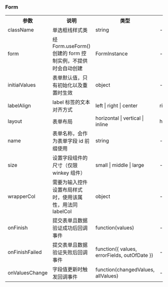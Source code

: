### Form

<table>
  <tbody>
    <tr>
      <th  width="15%">参数</th><th width="35%">说明</th><th width="35%">类型</th><th width="15%">默认值</th>
    </tr>
    <tr>
      <td width="15%">className</td><td width="35%">单选框线样式类</td><td width="35%">string</td><td width="15%">--</td>
    </tr>
    <tr>
      <td width="15%">form</td><td width="35%">经 Form.useForm() 创建的 form 控制实例，不提供时会自动创建</td><td width="35%">FormInstance</td><td width="15%">--</td>
    </tr>
    <tr>
      <td width="15%">initialValues</td><td width="35%">表单默认值，只有初始化以及重置时生效</td><td width="35%">object</td><td width="15%">--</td>
    </tr>
    <tr>
      <td width="15%">labelAlign</td><td width="35%">label 标签的文本对齐方式</td><td width="35%">left | right | center</td><td width="15%">right</td>
    </tr>
    <tr>
      <td width="15%">layout</td><td width="35%">表单布局</td><td width="35%">horizontal | vertical | inline</td><td width="15%">horizontal	</td>
    </tr>
    <tr>
      <td width="15%">name</td><td width="35%">表单名称，会作为表单字段 id 前缀使用</td><td width="35%">string</td><td width="15%">--</td>
    </tr>
    <tr>
      <td width="15%">size</td><td width="35%">设置字段组件的尺寸（仅限 winkey 组件）</td><td width="35%">small | middle | large</td><td width="15%">--</td>
    </tr>
    <tr>
      <td width="15%">wrapperCol</td><td width="35%">需要为输入控件设置布局样式时，使用该属性，用法同 labelCol</td><td width="35%">object</td><td width="15%">--</td>
    </tr>
    <tr>
      <td width="15%">onFinish</td><td width="35%">提交表单且数据验证成功后回调事件</td><td width="35%">function(values)</td><td width="15%">--</td>
    </tr>
    <tr>
      <td width="15%">onFinishFailed</td><td width="35%">提交表单且数据验证失败后回调事件</td><td width="35%">function({ values, errorFields, outOfDate })</td><td width="15%">--</td>
    </tr>
    <tr>
      <td width="15%">onValuesChange</td><td width="35%">字段值更新时触发回调事件</td><td width="35%">function(changedValues, allValues)</td><td width="15%">--</td>
    </tr>
  </tbody>
</table>